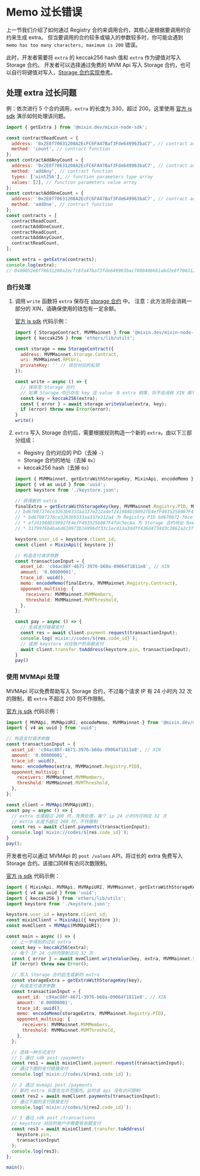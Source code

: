 # Memo 过长错误

上一节我们介绍了如何通过 Registry 合约来调用合约，其核心是根据要调用的合约来生成 extra。
但当要调用的合约较多或输入的参数较多时，你可能会遇到 `memo has too many characters, maximum is 200` 错误。

此时，开发者需要将 `extra` 的 keccak256 hash 值和 `extra` 作为键值对写入 Storage 合约。
开发者可以选择通过免费的 MVM Api 写入 Storage 合约，也可以自行将键值对写入，[Storage 合约实现参考](/zh/reference/storage)。

## 处理 extra 过长问题

例：依次进行 5 个合约调用，`extra` 的长度为 330，超过 200。这里使用 [官方 js sdk](https://github.com/MixinNetwork/bot-api-nodejs-client) 演示如何处理该问题。

```javascript
import { getExtra } from '@mixin.dev/mixin-node-sdk';

const contractReadCount = {
  address: '0x2E8f70631208A2EcFC6FA47Baf3Fde649963baC7', // contract address
  method: 'count', // contract function
};
const contractAddAnyCount = {
  address: '0x2E8f70631208A2EcFC6FA47Baf3Fde649963baC7', // contract address
  method: 'addAny', // contract function
  types: ['uint256'], // function parameters type array
  values: [2], // function parameters value array
};
const contractAddOneCount = {
  address: '0x2E8f70631208A2EcFC6FA47Baf3Fde649963baC7', // contract address
  method: 'addOne', // contract function
};
const contracts = [
  contractReadCount,
  contractAddOneCount,
  contractReadCount,
  contractAddAnyCount,
  contractReadCount,
];

const extra = getExtra(contracts);
console.log(extra);
// 0x00052e8f70631208a2ecfc6fa47baf3fde649963bac7000406661abd2e8f70631208a2ecfc6fa47baf3fde649963bac700046057d3ee2e8f70631208a2ecfc6fa47baf3fde649963bac7000406661abd2e8f70631208a2ecfc6fa47baf3fde649963bac7002477ad0aab00000000000000000000000000000000000000000000000000000000000000022e8f70631208a2ecfc6fa47baf3fde649963bac7000406661abd
```


### 自行处理

1. 调用 `write` 函数将 `extra` 保存在 [storage 合约](https://github.com/MixinNetwork/trusted-group/blob/master/mvm/quorum/contracts/storage.sol) 中。
   注意：此方法将会消耗一部分的 XIN，请确保使用的钱包有一定余额。

   [官方 js sdk](https://github.com/MixinNetwork/bot-api-nodejs-client) 代码示例：

   ```javascript
   import { StorageContract, MVMMainnet } from '@mixin.dev/mixin-node-sdk';
   import { keccak256 } from 'ethers/lib/utils';
   
   const storage = new StorageContract({
     address: MVMMainnet.Storage.Contract,
     uri: MVMMainnet.RPCUri,
     privateKey: '' // 钱包对应的私钥
   });

   const write = async () => {
     // 保存至 Storage 合约
     // 如果 Storage 中已存在 key 且 value 与 extra 相等，将不会消耗 XIN 再写入一次
     const key = keccak256(extra);
     const { error } = await storage.writeValue(extra, key);
     if (error) throw new Error(error);
   }
   write()
   ```

2. `extra` 写入 Storage 合约后，需要根据规则构造一个新的 `extra`，由以下三部分组成：
   * Registry 合约对应的 PID（去掉 `-`）
   * Storage 合约的地址（去掉 `0x`）
   * keccak256 hash（去掉 `0x`）

   ```javascript
   import { MVMMainnet, getExtraWithStorageKey, MixinApi, encodeMemo } from '@mixin.dev/mixin-node-sdk';
   import { v4 as uuid } from 'uuid';
   import keystore from './keystore.json';
   
   // 获得新的 extra
   finalExtra = getExtraWithStorageKey(key, MVMMainnet.Registry.PID, MVMMainnet.Storage.Contract);
   // bd67087276ce3263b9333aa337e212a4ef241988D19892fE4efF4935256087F4fdc5ecAa3179976b4babd610973b16996df33c1ecd13a3ddff436d4734d3c3862a2c3fe9
   // * bd67087276ce3263b9333aa337e212a4 为 Registry PID bd670872-76ce-3263-b933-3aa337e212a4 去掉 -
   // * ef241988D19892fE4efF4935256087F4fdc5ecAa 为 Storage 合约地址 0xef241988D19892fE4efF4935256087F4fdc5ecAa 去掉 0x
   // * 3179976b4babd610973b16996df33c1ecd13a3ddff436d4734d3c3862a2c3fe9 为 keccak256 hash 去掉 0x
   
   keystore.user_id = keystore.client_id;
   const client = MixinApi({ keystore })
   
   // 构造支付请求参数
   const transactionInput = {
     asset_id: 'c94ac88f-4671-3976-b60a-09064f1811e8', // XIN
     amount: '0.00000001',
     trace_id: uuid(),
     memo: encodeMemo(finalExtra, MVMMainnet.Registry.Contract),
     opponent_multisig: {
       receivers: MVMMainnet.MVMMembers,
       threshold: MVMMainnet.MVMThreshold,
     },
   };
   
   const pay = async () => {
     // 生成支付链接支付
     const res = await client.payment.request(transactionInput);
     console.log(`mixin://codes/${res.code_id}`);
     // 或用 keystore 对应账户的余额支付
     await client.transfer.toAddress(keystore.pin, transactionInput);
   }
   pay()
   ```
   
### 使用 MVMApi 处理

MVMApi 可以免费帮助写入 Storage 合约，不过每个请求 IP 有 24 小时内 32 次的限制，若 `extra` 不超过 200 则不作限制。

[官方 js sdk](https://github.com/MixinNetwork/bot-api-nodejs-client) 代码示例：

```javascript
import { MVMApi, MVMApiURI, encodeMemo, MVMMainnet } from '@mixin.dev/mixin-node-sdk';
import { v4 as uuid } from 'uuid';

// 构造支付请求参数
const transactionInput = {
  asset_id: 'c94ac88f-4671-3976-b60a-09064f1811e8', // XIN
  amount: '0.00000001',
  trace_id: uuid(),
  memo: encodeMemo(extra, MVMMainnet.Registry.PID),
  opponent_multisig: {
    receivers: MVMMainnet.MVMMembers,
    threshold: MVMMainnet.MVMThreshold,
  },
};

const client = MVMApi(MVMApiURI);
const pay = async () => {
  // extra 长度超过 200 时，免费处理，每个 ip 24 小时内可响应 32 次
  // extra 长度不超过 200 时，不作限制
  const res = await client.payments(transactionInput);
  console.log(`mixin://codes/${res.code_id}`);
}
pay();
```

开发者也可以通过 MVMApi 的 `post /values` API，将过长的 extra 免费写入 Storage 合约。该接口同样有访问次数限制。

[官方 js sdk](https://github.com/MixinNetwork/bot-api-nodejs-client) 代码示例：

```javascript
import { MixinApi, MVMApi, MVMApiURI, MVMMainnet, getExtraWithStorageKey, encodeMemo } from '@mixin.dev/mixin-node-sdk';
import { v4 as uuid } from 'uuid';
import { keccak256 } from 'ethers/lib/utils';
import keystore from './keystore.json';

keystore.user_id = keystore.client_id;
const mixinClient = MixinApi({ keystore });
const mvmClient = MVMApi(MVMApiURI);

const main = async () => {
  // 上一步得到的过长 extra
  const key = keccak256(extra);
  // 每个 IP 24 小时内限制访问 32 次
  const { error } = await mvmClient.writeValue(key, extra, MVMMainnet.Storage.Contract);
  if (error) throw new Error();

  // 写入 Storage 合约后生成新的 extra
  const storageExtra = getExtraWithStorageKey(key);
  // 构造支付请求参数
  const transactionInput = {
    asset_id: 'c94ac88f-4671-3976-b60a-09064f1811e8', // XIN
    amount: '0.00000001',
    trace_id: uuid(),
    memo: encodeMemo(storageExtra, MVMMainnet.Registry.PID),
    opponent_multisig: {
      receivers: MVMMainnet.MVMMembers,
      threshold: MVMMainnet.MVMThreshold,
    },
  };

  // 选择一种方式支付
  // 1 通过 sdk post /payments
  const res1 = await mixinClient.payment.request(transactionInput);
  // 通过下面的支付链接支付
  console.log(`mixin://codes/${res1.code_id}`);

  // 2 通过 mvmapi post /payments
  // 新的 extra 长度在允许范围内，此时该 api 没有访问限制
  const res2 = await mvmClient.payments(transactionInput);
  // 通过下面的支付链接支付
  console.log(`mixin://codes/${res2.code_id}`);

  // 3 通过 sdk post /transactions
  // keystore 对应的账户中需要有余额支付
  const res3 = await mixinClient.transfer.toAddress(
    keystore.pin,
    transactionInput
  );
  console.log(res3);
};

main();
```